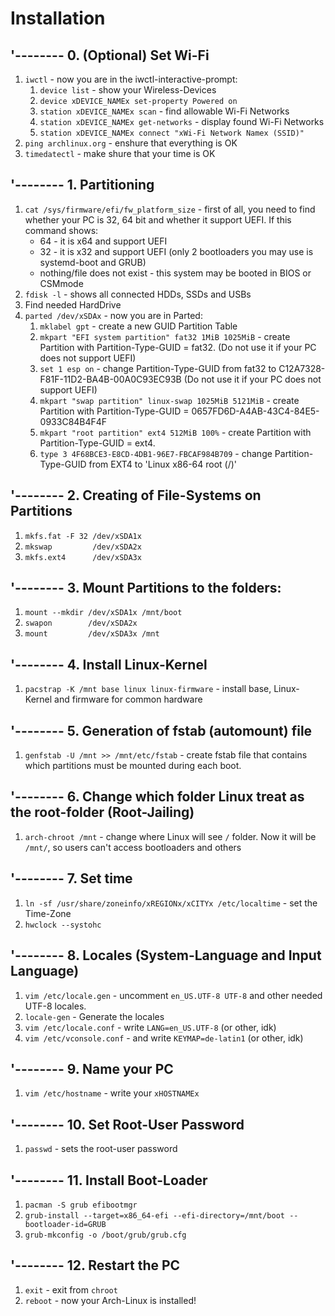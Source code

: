 #  Installation

## '-------- 0. (Optional) Set Wi-Fi

1) `iwctl` - now you are in the iwctl-interactive-prompt:
    1) `device list` - show your Wireless-Devices
    2) `device xDEVICE_NAMEx set-property Powered on`
    3) `station xDEVICE_NAMEx scan` - find allowable Wi-Fi Networks
    4) `station xDEVICE_NAMEx get-networks` - display found Wi-Fi Networks
    5) `station xDEVICE_NAMEx connect "xWi-Fi Network Namex (SSID)"`
2) `ping archlinux.org` - enshure that everything is OK
6) `timedatectl` - make shure that your time is OK




## '-------- 1. Partitioning

1) `cat /sys/firmware/efi/fw_platform_size` - first of all, you need to find whether your PC is 32, 64 bit and whether it support UEFI. If this command shows:
    - 64 - it is x64 and support UEFI
    - 32 - it is x32 and support UEFI (only 2 bootloaders you may use is systemd-boot and GRUB)
    - nothing/file does not exist - this system may be booted in BIOS or CSMmode
2) `fdisk -l` - shows all connected HDDs, SSDs and USBs
3) Find needed HardDrive
4) `parted /dev/xSDAx` - now you are in Parted:
    1) `mklabel gpt` - create a new GUID Partition Table
    2) `mkpart "EFI system partition" fat32 1MiB 1025MiB`   - create Partition with Partition-Type-GUID = fat32. (Do not use it if your PC does not support UEFI)
    3) `set 1 esp on`                                       - change Partition-Type-GUID from fat32 to C12A7328-F81F-11D2-BA4B-00A0C93EC93B (Do not use it if your PC does not support UEFI)
    4) `mkpart "swap partition" linux-swap 1025MiB 5121MiB` - create Partition with Partition-Type-GUID = 0657FD6D-A4AB-43C4-84E5-0933C84B4F4F
    5) `mkpart "root partition" ext4 512MiB 100%`           - create Partition with Partition-Type-GUID = ext4.
    6) `type 3 4F68BCE3-E8CD-4DB1-96E7-FBCAF984B709`        - change Partition-Type-GUID from EXT4  to 'Linux x86-64 root (/)'




## '-------- 2. Creating of File-Systems on Partitions

1) `mkfs.fat -F 32 /dev/xSDA1x`
2) `mkswap         /dev/xSDA2x`
2) `mkfs.ext4      /dev/xSDA3x`




## '-------- 3. Mount Partitions to the folders:

1) `mount --mkdir /dev/xSDA1x /mnt/boot`
2) `swapon        /dev/xSDA2x`
3) `mount         /dev/xSDA3x /mnt`




## '-------- 4. Install Linux-Kernel

1) `pacstrap -K /mnt base linux linux-firmware` - install base, Linux-Kernel and firmware for common hardware




## '-------- 5. Generation of fstab (automount) file

1) `genfstab -U /mnt >> /mnt/etc/fstab` - create fstab file that contains which partitions must be mounted during each boot.




## '-------- 6. Change which folder Linux treat as the root-folder (Root-Jailing)

1) `arch-chroot /mnt` - change where Linux will see `/` folder. Now it will be `/mnt/`, so users can't access bootloaders and others




## '-------- 7. Set time

1) `ln -sf /usr/share/zoneinfo/xREGIONx/xCITYx /etc/localtime` - set the Time-Zone
2) `hwclock --systohc`




## '-------- 8. Locales (System-Language and Input Language)

1) `vim /etc/locale.gen` - uncomment `en_US.UTF-8 UTF-8` and other needed UTF-8 locales.
2) `locale-gen` - Generate the locales
3) `vim /etc/locale.conf` - write `LANG=en_US.UTF-8` (or other, idk)
4) `vim /etc/vconsole.conf` - and write `KEYMAP=de-latin1` (or other, idk)




## '-------- 9. Name your PC

1) `vim /etc/hostname`  - write your `xHOSTNAMEx`




## '-------- 10. Set Root-User Password

1) `passwd` - sets the root-user password




## '-------- 11. Install Boot-Loader

1) `pacman -S grub efibootmgr`
2) `grub-install --target=x86_64-efi --efi-directory=/mnt/boot --bootloader-id=GRUB`
3) `grub-mkconfig -o /boot/grub/grub.cfg`




## '-------- 12. Restart the PC

1) `exit` - exit from `chroot`
2) `reboot` - now your Arch-Linux is installed!